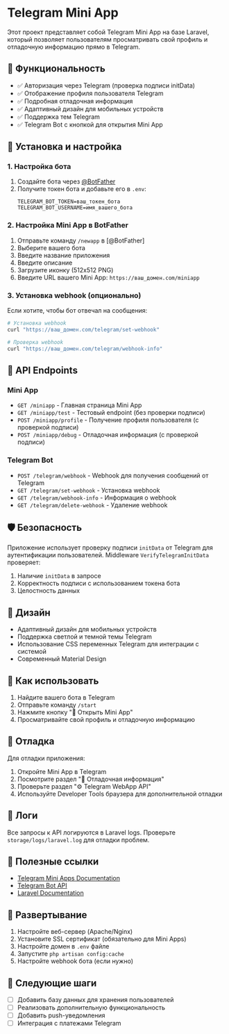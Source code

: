 # Telegram Mini App

Этот проект представляет собой Telegram Mini App на базе Laravel, который позволяет пользователям просматривать свой профиль и отладочную информацию прямо в Telegram.

## 🚀 Функциональность

- ✅ Авторизация через Telegram (проверка подписи initData)
- ✅ Отображение профиля пользователя Telegram
- ✅ Подробная отладочная информация
- ✅ Адаптивный дизайн для мобильных устройств
- ✅ Поддержка тем Telegram
- ✅ Telegram Bot с кнопкой для открытия Mini App

## 📱 Установка и настройка

### 1. Настройка бота

1. Создайте бота через [@BotFather](https://t.me/BotFather)
2. Получите токен бота и добавьте его в `.env`:
   ```
   TELEGRAM_BOT_TOKEN=ваш_токен_бота
   TELEGRAM_BOT_USERNAME=имя_вашего_бота
   ```

### 2. Настройка Mini App в BotFather

1. Отправьте команду `/newapp` в [@BotFather]
2. Выберите вашего бота
3. Введите название приложения
4. Введите описание
5. Загрузите иконку (512x512 PNG)
6. Введите URL вашего Mini App: `https://ваш_домен.com/miniapp`

### 3. Установка webhook (опционально)

Если хотите, чтобы бот отвечал на сообщения:

```bash
# Установка webhook
curl "https://ваш_домен.com/telegram/set-webhook"

# Проверка webhook
curl "https://ваш_домен.com/telegram/webhook-info"
```

## 🔧 API Endpoints

### Mini App

- `GET /miniapp` - Главная страница Mini App
- `GET /miniapp/test` - Тестовый endpoint (без проверки подписи)
- `POST /miniapp/profile` - Получение профиля пользователя (с проверкой подписи)
- `POST /miniapp/debug` - Отладочная информация (с проверкой подписи)

### Telegram Bot

- `POST /telegram/webhook` - Webhook для получения сообщений от Telegram
- `GET /telegram/set-webhook` - Установка webhook
- `GET /telegram/webhook-info` - Информация о webhook
- `GET /telegram/delete-webhook` - Удаление webhook

## 🛡️ Безопасность

Приложение использует проверку подписи `initData` от Telegram для аутентификации пользователей. Middleware `VerifyTelegramInitData` проверяет:

1. Наличие `initData` в запросе
2. Корректность подписи с использованием токена бота
3. Целостность данных

## 🎨 Дизайн

- Адаптивный дизайн для мобильных устройств
- Поддержка светлой и темной темы Telegram
- Использование CSS переменных Telegram для интеграции с системой
- Современный Material Design

## 📱 Как использовать

1. Найдите вашего бота в Telegram
2. Отправьте команду `/start`
3. Нажмите кнопку "🚀 Открыть Mini App"
4. Просматривайте свой профиль и отладочную информацию

## 🐛 Отладка

Для отладки приложения:

1. Откройте Mini App в Telegram
2. Посмотрите раздел "🐛 Отладочная информация"
3. Проверьте раздел "⚙️ Telegram WebApp API"
4. Используйте Developer Tools браузера для дополнительной отладки

## 📄 Логи

Все запросы к API логируются в Laravel logs. Проверьте `storage/logs/laravel.log` для отладки проблем.

## 🔗 Полезные ссылки

- [Telegram Mini Apps Documentation](https://core.telegram.org/bots/webapps)
- [Telegram Bot API](https://core.telegram.org/bots/api)
- [Laravel Documentation](https://laravel.com/docs)

## 🚀 Развертывание

1. Настройте веб-сервер (Apache/Nginx)
2. Установите SSL сертификат (обязательно для Mini Apps)
3. Настройте домен в `.env` файле
4. Запустите `php artisan config:cache`
5. Настройте webhook бота (если нужно)

## 🎯 Следующие шаги

- [ ] Добавить базу данных для хранения пользователей
- [ ] Реализовать дополнительную функциональность
- [ ] Добавить push-уведомления
- [ ] Интеграция с платежами Telegram
